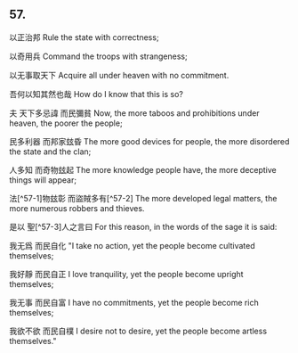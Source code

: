 ## 57.

以正治邦
Rule the state with correctness;

以奇用兵
Command the troops with strangeness;

以无事取天下
Acquire all under heaven with no commitment.

吾何以知其然也哉
How do I know that this is so?

夫
天下多忌諱
而民彌貧
Now,
the more taboos and prohibitions under heaven,
the poorer the people;

民多利器
而邦家玆昏
The more good devices for people,
the more disordered the state and the clan;

人多知
而奇物玆起
The more knowledge people have,
the more deceptive things will appear;

法[^57-1]物玆彰
而盜賊多有[^57-2]
The more developed legal matters,
the more numerous robbers and thieves.

是以
聖[^57-3]人之言曰
For this reason,
in the words of the sage it is said:

我无爲
而民自化
"I take no action,
yet the people become cultivated themselves;

我好靜
而民自正
I love tranquility,
yet the people become upright themselves;

我无事
而民自富
I have no commitments,
yet the people become rich themselves;

我欲不欲
而民自樸
I desire not to desire,
yet the people become artless themselves."
